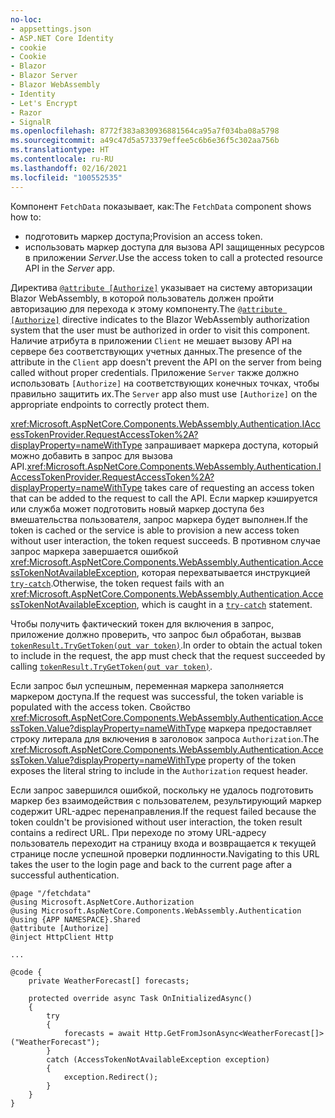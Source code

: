 ```yaml
---
no-loc:
- appsettings.json
- ASP.NET Core Identity
- cookie
- Cookie
- Blazor
- Blazor Server
- Blazor WebAssembly
- Identity
- Let's Encrypt
- Razor
- SignalR
ms.openlocfilehash: 8772f383a830936881564ca95a7f034ba08a5798
ms.sourcegitcommit: a49c47d5a573379effee5c6b6e36f5c302aa756b
ms.translationtype: HT
ms.contentlocale: ru-RU
ms.lasthandoff: 02/16/2021
ms.locfileid: "100552535"
---
```

<span data-ttu-id="b2bdb-101">Компонент `FetchData` показывает, как:</span><span class="sxs-lookup"><span data-stu-id="b2bdb-101">The `FetchData` component shows how to:</span></span>

* <span data-ttu-id="b2bdb-102">подготовить маркер доступа;</span><span class="sxs-lookup"><span data-stu-id="b2bdb-102">Provision an access token.</span></span>
* <span data-ttu-id="b2bdb-103">использовать маркер доступа для вызова API защищенных ресурсов в приложении *Server*.</span><span class="sxs-lookup"><span data-stu-id="b2bdb-103">Use the access token to call a protected resource API in the *Server* app.</span></span>

<span data-ttu-id="b2bdb-104">Директива [`@attribute [Authorize]`](xref:mvc/views/razor#attribute) указывает на систему авторизации Blazor WebAssembly, в которой пользователь должен пройти авторизацию для перехода к этому компоненту.</span><span class="sxs-lookup"><span data-stu-id="b2bdb-104">The [`@attribute [Authorize]`](xref:mvc/views/razor#attribute) directive indicates to the Blazor WebAssembly authorization system that the user must be authorized in order to visit this component.</span></span> <span data-ttu-id="b2bdb-105">Наличие атрибута в приложении `Client` не мешает вызову API на сервере без соответствующих учетных данных.</span><span class="sxs-lookup"><span data-stu-id="b2bdb-105">The presence of the attribute in the `Client` app doesn't prevent the API on the server from being called without proper credentials.</span></span> <span data-ttu-id="b2bdb-106">Приложение `Server` также должно использовать `[Authorize]` на соответствующих конечных точках, чтобы правильно защитить их.</span><span class="sxs-lookup"><span data-stu-id="b2bdb-106">The `Server` app also must use `[Authorize]` on the appropriate endpoints to correctly protect them.</span></span>

<span data-ttu-id="b2bdb-107"><xref:Microsoft.AspNetCore.Components.WebAssembly.Authentication.IAccessTokenProvider.RequestAccessToken%2A?displayProperty=nameWithType> запрашивает маркера доступа, который можно добавить в запрос для вызова API.</span><span class="sxs-lookup"><span data-stu-id="b2bdb-107"><xref:Microsoft.AspNetCore.Components.WebAssembly.Authentication.IAccessTokenProvider.RequestAccessToken%2A?displayProperty=nameWithType> takes care of requesting an access token that can be added to the request to call the API.</span></span> <span data-ttu-id="b2bdb-108">Если маркер кэшируется или служба может подготовить новый маркер доступа без вмешательства пользователя, запрос маркера будет выполнен.</span><span class="sxs-lookup"><span data-stu-id="b2bdb-108">If the token is cached or the service is able to provision a new access token without user interaction, the token request succeeds.</span></span> <span data-ttu-id="b2bdb-109">В противном случае запрос маркера завершается ошибкой <xref:Microsoft.AspNetCore.Components.WebAssembly.Authentication.AccessTokenNotAvailableException>, которая перехватывается инструкцией [`try-catch`](/dotnet/csharp/language-reference/keywords/try-catch).</span><span class="sxs-lookup"><span data-stu-id="b2bdb-109">Otherwise, the token request fails with an <xref:Microsoft.AspNetCore.Components.WebAssembly.Authentication.AccessTokenNotAvailableException>, which is caught in a [`try-catch`](/dotnet/csharp/language-reference/keywords/try-catch) statement.</span></span>

<span data-ttu-id="b2bdb-110">Чтобы получить фактический токен для включения в запрос, приложение должно проверить, что запрос был обработан, вызвав [`tokenResult.TryGetToken(out var token)`](xref:Microsoft.AspNetCore.Components.WebAssembly.Authentication.AccessTokenResult.TryGetToken%2A).</span><span class="sxs-lookup"><span data-stu-id="b2bdb-110">In order to obtain the actual token to include in the request, the app must check that the request succeeded by calling [`tokenResult.TryGetToken(out var token)`](xref:Microsoft.AspNetCore.Components.WebAssembly.Authentication.AccessTokenResult.TryGetToken%2A).</span></span>

<span data-ttu-id="b2bdb-111">Если запрос был успешным, переменная маркера заполняется маркером доступа.</span><span class="sxs-lookup"><span data-stu-id="b2bdb-111">If the request was successful, the token variable is populated with the access token.</span></span> <span data-ttu-id="b2bdb-112">Свойство <xref:Microsoft.AspNetCore.Components.WebAssembly.Authentication.AccessToken.Value?displayProperty=nameWithType> маркера предоставляет строку литерала для включения в заголовок запроса `Authorization`.</span><span class="sxs-lookup"><span data-stu-id="b2bdb-112">The <xref:Microsoft.AspNetCore.Components.WebAssembly.Authentication.AccessToken.Value?displayProperty=nameWithType> property of the token exposes the literal string to include in the `Authorization` request header.</span></span>

<span data-ttu-id="b2bdb-113">Если запрос завершился ошибкой, поскольку не удалось подготовить маркер без взаимодействия с пользователем, результирующий маркер содержит URL-адрес перенаправления.</span><span class="sxs-lookup"><span data-stu-id="b2bdb-113">If the request failed because the token couldn't be provisioned without user interaction, the token result contains a redirect URL.</span></span> <span data-ttu-id="b2bdb-114">При переходе по этому URL-адресу пользователь переходит на страницу входа и возвращается к текущей странице после успешной проверки подлинности.</span><span class="sxs-lookup"><span data-stu-id="b2bdb-114">Navigating to this URL takes the user to the login page and back to the current page after a successful authentication.</span></span>

```razor
@page "/fetchdata"
@using Microsoft.AspNetCore.Authorization
@using Microsoft.AspNetCore.Components.WebAssembly.Authentication
@using {APP NAMESPACE}.Shared
@attribute [Authorize]
@inject HttpClient Http

...

@code {
    private WeatherForecast[] forecasts;

    protected override async Task OnInitializedAsync()
    {
        try
        {
            forecasts = await Http.GetFromJsonAsync<WeatherForecast[]>("WeatherForecast");
        }
        catch (AccessTokenNotAvailableException exception)
        {
            exception.Redirect();
        }
    }
}
```
